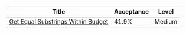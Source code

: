 | Title                                                                                                  | Acceptance   | Level   |
|--------------------------------------------------------------------------------------------------------|--------------|---------|
| [Get Equal Substrings Within Budget](https://leetcode.com/problems/get-equal-substrings-within-budget) | 41.9%        | Medium  |